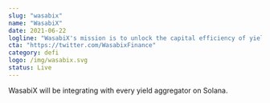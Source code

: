```yaml
---
slug: "wasabix"
name: "WasabiX"
date: 2021-06-22
logline: "WasabiX's mission is to unlock the capital efficiency of yield bearing tokens that are not being used. (xSushi, veCRV, yDAI, etc)"
cta: "https://twitter.com/WasabixFinance"
category: defi
logo: /img/wasabix.svg
status: Live
---
```


WasabiX will be integrating with every yield aggregator on Solana.
